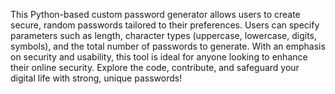 This Python-based custom password generator allows users to create secure, random passwords tailored to their preferences. Users can specify parameters such as length, character types (uppercase, lowercase, digits, symbols), and the total number of passwords to generate. With an emphasis on security and usability, this tool is ideal for anyone looking to enhance their online security. Explore the code, contribute, and safeguard your digital life with strong, unique passwords!

